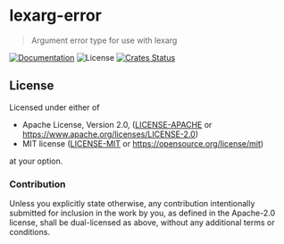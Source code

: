 # lexarg-error

> Argument error type for use with lexarg

[![Documentation](https://img.shields.io/badge/docs-master-blue.svg)][Documentation]
![License](https://img.shields.io/crates/l/lexarg-error.svg)
[![Crates Status](https://img.shields.io/crates/v/lexarg-error.svg)](https://crates.io/crates/lexarg-error)

## License

Licensed under either of

* Apache License, Version 2.0, ([LICENSE-APACHE](LICENSE-APACHE) or <https://www.apache.org/licenses/LICENSE-2.0>)
* MIT license ([LICENSE-MIT](LICENSE-MIT) or <https://opensource.org/license/mit>)

at your option.

### Contribution

Unless you explicitly state otherwise, any contribution intentionally
submitted for inclusion in the work by you, as defined in the Apache-2.0
license, shall be dual-licensed as above, without any additional terms or
conditions.

[Crates.io]: https://crates.io/crates/lexarg-error
[Documentation]: https://docs.rs/lexarg-error
